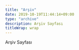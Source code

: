 ```yaml
---
title: "Arşiv"
date: 2019-10-19T11:44:14+09:00
type: "archive"
description: Arşiv Sayfası
titleWrap: wrap
---
```


Arşiv Sayfası
